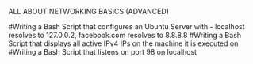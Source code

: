 ALL ABOUT NETWORKING BASICS (ADVANCED)

#Writing a Bash Script that configures an Ubuntu Server with - localhost resolves to 127.0.0.2, facebook.com resolves to 8.8.8.8
#Writing a Bash Script that displays all active IPv4 IPs on the machine it is executed on
#Writing a Bash Script that listens on port 98 on localhost
